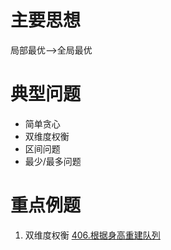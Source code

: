 # 主要思想
局部最优-->全局最优

# 典型问题
+ 简单贪心
+ 双维度权衡
+ 区间问题
+ 最少/最多问题
  
# 重点例题
 1. 双维度权衡
    [406.根据身高重建队列](406.根据身高重建队列.md "双维度权衡问题")
